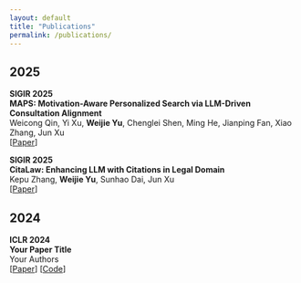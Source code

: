 ```yaml
---
layout: default
title: "Publications"
permalink: /publications/
---
```


<h2>2025</h2>

<p>
  <strong>SIGIR 2025</strong><br>
  <strong>MAPS: Motivation-Aware Personalized Search via LLM-Driven Consultation Alignment</strong><br>
  Weicong Qin, Yi Xu, <strong>Weijie Yu</strong>, Chenglei Shen, Ming He, Jianping Fan, Xiao Zhang, Jun Xu<br>
  [<a href="https://arxiv.org/abs/2503.01711" target="_blank">Paper</a>]  
</p>

<p>
  <strong>SIGIR 2025</strong><br>
  <strong>CitaLaw: Enhancing LLM with Citations in Legal Domain</strong><br>
  Kepu Zhang, <strong>Weijie Yu</strong>, Sunhao Dai, Jun Xu<br>
  [<a href="https://arxiv.org/abs/2412.14556" target="_blank">Paper</a>]  
</p>

<h2>2024</h2>

<p>
  <strong>ICLR 2024</strong><br>
  <strong>Your Paper Title</strong><br>
  Your Authors<br>
  [<a href="#">Paper</a>] [<a href="#">Code</a>]
</p>
